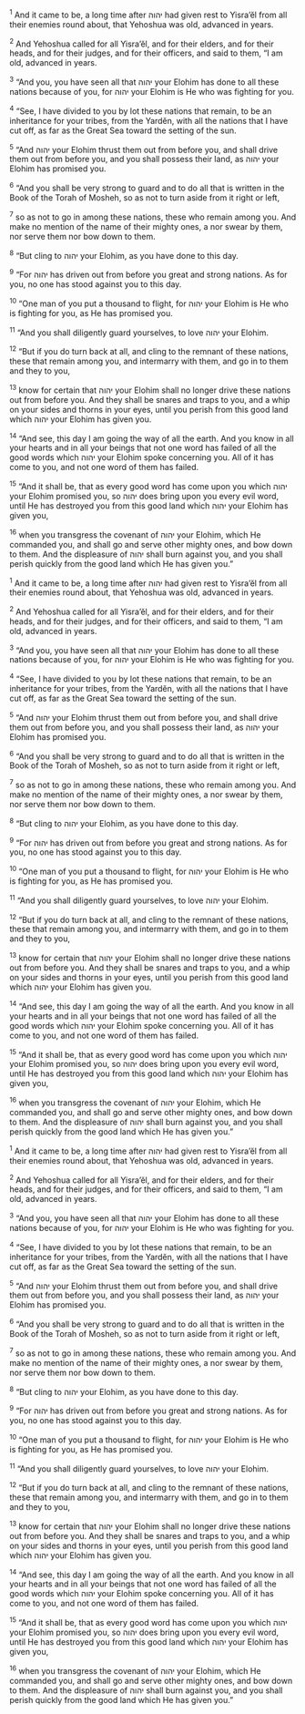 <sup>1</sup> And it came to be, a long time after יהוה had given rest to Yisra’ĕl from all their enemies round about, that Yehoshua was old, advanced in years.

<sup>2</sup> And Yehoshua called for all Yisra’ĕl, and for their elders, and for their heads, and for their judges, and for their officers, and said to them, “I am old, advanced in years.

<sup>3</sup> “And you, you have seen all that יהוה your Elohim has done to all these nations because of you, for יהוה your Elohim is He who was fighting for you.

<sup>4</sup> “See, I have divided to you by lot these nations that remain, to be an inheritance for your tribes, from the Yardĕn, with all the nations that I have cut off, as far as the Great Sea toward the setting of the sun.

<sup>5</sup> “And יהוה your Elohim thrust them out from before you, and shall drive them out from before you, and you shall possess their land, as יהוה your Elohim has promised you.

<sup>6</sup> “And you shall be very strong to guard and to do all that is written in the Book of the Torah of Mosheh, so as not to turn aside from it right or left,

<sup>7</sup> so as not to go in among these nations, these who remain among you. And make no mention of the name of their mighty ones, a nor swear by them, nor serve them nor bow down to them.

<sup>8</sup> “But cling to יהוה your Elohim, as you have done to this day.

<sup>9</sup> “For יהוה has driven out from before you great and strong nations. As for you, no one has stood against you to this day.

<sup>10</sup> “One man of you put a thousand to flight, for יהוה your Elohim is He who is fighting for you, as He has promised you.

<sup>11</sup> “And you shall diligently guard yourselves, to love יהוה your Elohim.

<sup>12</sup> “But if you do turn back at all, and cling to the remnant of these nations, these that remain among you, and intermarry with them, and go in to them and they to you,

<sup>13</sup> know for certain that יהוה your Elohim shall no longer drive these nations out from before you. And they shall be snares and traps to you, and a whip on your sides and thorns in your eyes, until you perish from this good land which יהוה your Elohim has given you.

<sup>14</sup> “And see, this day I am going the way of all the earth. And you know in all your hearts and in all your beings that not one word has failed of all the good words which יהוה your Elohim spoke concerning you. All of it has come to you, and not one word of them has failed.

<sup>15</sup> “And it shall be, that as every good word has come upon you which יהוה your Elohim promised you, so יהוה does bring upon you every evil word, until He has destroyed you from this good land which יהוה your Elohim has given you,

<sup>16</sup> when you transgress the covenant of יהוה your Elohim, which He commanded you, and shall go and serve other mighty ones, and bow down to them. And the displeasure of יהוה shall burn against you, and you shall perish quickly from the good land which He has given you.”

<sup>1</sup> And it came to be, a long time after יהוה had given rest to Yisra’ĕl from all their enemies round about, that Yehoshua was old, advanced in years.

<sup>2</sup> And Yehoshua called for all Yisra’ĕl, and for their elders, and for their heads, and for their judges, and for their officers, and said to them, “I am old, advanced in years.

<sup>3</sup> “And you, you have seen all that יהוה your Elohim has done to all these nations because of you, for יהוה your Elohim is He who was fighting for you.

<sup>4</sup> “See, I have divided to you by lot these nations that remain, to be an inheritance for your tribes, from the Yardĕn, with all the nations that I have cut off, as far as the Great Sea toward the setting of the sun.

<sup>5</sup> “And יהוה your Elohim thrust them out from before you, and shall drive them out from before you, and you shall possess their land, as יהוה your Elohim has promised you.

<sup>6</sup> “And you shall be very strong to guard and to do all that is written in the Book of the Torah of Mosheh, so as not to turn aside from it right or left,

<sup>7</sup> so as not to go in among these nations, these who remain among you. And make no mention of the name of their mighty ones, a nor swear by them, nor serve them nor bow down to them.

<sup>8</sup> “But cling to יהוה your Elohim, as you have done to this day.

<sup>9</sup> “For יהוה has driven out from before you great and strong nations. As for you, no one has stood against you to this day.

<sup>10</sup> “One man of you put a thousand to flight, for יהוה your Elohim is He who is fighting for you, as He has promised you.

<sup>11</sup> “And you shall diligently guard yourselves, to love יהוה your Elohim.

<sup>12</sup> “But if you do turn back at all, and cling to the remnant of these nations, these that remain among you, and intermarry with them, and go in to them and they to you,

<sup>13</sup> know for certain that יהוה your Elohim shall no longer drive these nations out from before you. And they shall be snares and traps to you, and a whip on your sides and thorns in your eyes, until you perish from this good land which יהוה your Elohim has given you.

<sup>14</sup> “And see, this day I am going the way of all the earth. And you know in all your hearts and in all your beings that not one word has failed of all the good words which יהוה your Elohim spoke concerning you. All of it has come to you, and not one word of them has failed.

<sup>15</sup> “And it shall be, that as every good word has come upon you which יהוה your Elohim promised you, so יהוה does bring upon you every evil word, until He has destroyed you from this good land which יהוה your Elohim has given you,

<sup>16</sup> when you transgress the covenant of יהוה your Elohim, which He commanded you, and shall go and serve other mighty ones, and bow down to them. And the displeasure of יהוה shall burn against you, and you shall perish quickly from the good land which He has given you.”

<sup>1</sup> And it came to be, a long time after יהוה had given rest to Yisra’ĕl from all their enemies round about, that Yehoshua was old, advanced in years.

<sup>2</sup> And Yehoshua called for all Yisra’ĕl, and for their elders, and for their heads, and for their judges, and for their officers, and said to them, “I am old, advanced in years.

<sup>3</sup> “And you, you have seen all that יהוה your Elohim has done to all these nations because of you, for יהוה your Elohim is He who was fighting for you.

<sup>4</sup> “See, I have divided to you by lot these nations that remain, to be an inheritance for your tribes, from the Yardĕn, with all the nations that I have cut off, as far as the Great Sea toward the setting of the sun.

<sup>5</sup> “And יהוה your Elohim thrust them out from before you, and shall drive them out from before you, and you shall possess their land, as יהוה your Elohim has promised you.

<sup>6</sup> “And you shall be very strong to guard and to do all that is written in the Book of the Torah of Mosheh, so as not to turn aside from it right or left,

<sup>7</sup> so as not to go in among these nations, these who remain among you. And make no mention of the name of their mighty ones, a nor swear by them, nor serve them nor bow down to them.

<sup>8</sup> “But cling to יהוה your Elohim, as you have done to this day.

<sup>9</sup> “For יהוה has driven out from before you great and strong nations. As for you, no one has stood against you to this day.

<sup>10</sup> “One man of you put a thousand to flight, for יהוה your Elohim is He who is fighting for you, as He has promised you.

<sup>11</sup> “And you shall diligently guard yourselves, to love יהוה your Elohim.

<sup>12</sup> “But if you do turn back at all, and cling to the remnant of these nations, these that remain among you, and intermarry with them, and go in to them and they to you,

<sup>13</sup> know for certain that יהוה your Elohim shall no longer drive these nations out from before you. And they shall be snares and traps to you, and a whip on your sides and thorns in your eyes, until you perish from this good land which יהוה your Elohim has given you.

<sup>14</sup> “And see, this day I am going the way of all the earth. And you know in all your hearts and in all your beings that not one word has failed of all the good words which יהוה your Elohim spoke concerning you. All of it has come to you, and not one word of them has failed.

<sup>15</sup> “And it shall be, that as every good word has come upon you which יהוה your Elohim promised you, so יהוה does bring upon you every evil word, until He has destroyed you from this good land which יהוה your Elohim has given you,

<sup>16</sup> when you transgress the covenant of יהוה your Elohim, which He commanded you, and shall go and serve other mighty ones, and bow down to them. And the displeasure of יהוה shall burn against you, and you shall perish quickly from the good land which He has given you.”


